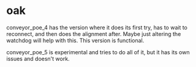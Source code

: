 # oak

conveyor_poe_4 has the version where it does its first try, has to wait to reconnect, and then does the alignment after. Maybe just altering the watchdog will help with this. This version is functional.

conveyor_poe_5 is experimental and tries to do all of it, but it has its own issues and doesn't work.
